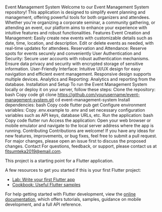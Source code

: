 Event Management System
Welcome to our Event Management System repository! This application is designed to simplify event planning and management, offering powerful tools for both organizers and attendees. Whether you're organizing a corporate seminar, a community gathering, or attending an event, our platform aims to enhance your experience with intuitive features and robust functionalities.
Features
Event Creation and Management:
Easily create new events with customizable details such as date, time, location, and description.
Edit or delete events as needed, with real-time updates for attendees.
Reservation and Attendance:
Reserve spots for events securely and conveniently
User Authentication and Security:
Secure user accounts with robust authentication mechanisms.
Ensure data privacy and security with encrypted storage of sensitive information.
User-Friendly Interface:
Intuitive UI/UX design for easy navigation and efficient event management.
Responsive design supports multiple devices.
Analytics and Reporting:
Analytics and reporting from the database.
Installation and Setup
To run the Event Management System locally or deploy it on your server, follow these steps:
Clone the repository:
bash
Copy code
git clone https://github.com/yourusername/event-management-system.git
cd event-management-system
Install dependencies:
bash
Copy code
flutter pub get
Configure environment variables:
Copy .env.example to .env and set necessary configuration variables such as API keys, database URLs, etc.
           Run the application:
                   bash
                   Copy code
                    flutter run
Access the application:
Open your web browser or mobile emulator and navigate to the local server address where the app is running.
Contributing
Contributions are welcome! If you have any ideas for new features, improvements, or bug fixes, feel free to submit a pull request. For major changes, please open an issue first to discuss the proposed changes.
Contact
For questions, feedback, or support, please contact us at fitsumteka2019@email.com.


This project is a starting point for a Flutter application.

A few resources to get you started if this is your first Flutter project:

- [Lab: Write your first Flutter app](https://docs.flutter.dev/get-started/codelab)
- [Cookbook: Useful Flutter samples](https://docs.flutter.dev/cookbook)

For help getting started with Flutter development, view the
[online documentation](https://docs.flutter.dev/), which offers tutorials,
samples, guidance on mobile development, and a full API reference.
